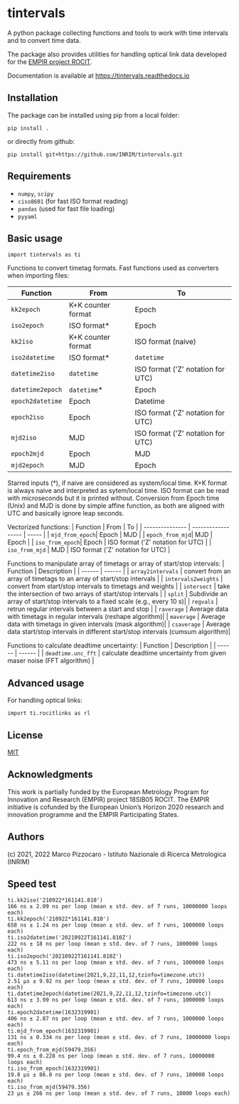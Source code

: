 # tintervals

A python package collecting  functions and tools to work with time intervals and to convert time data.

The package also provides utilities for handling optical link data developed for the [EMPIR project ROCIT](http://empir.npl.co.uk/rocit/).

Documentation is available at https://tintervals.readthedocs.io

## Installation

The package can be installed using pip from a local folder:

`pip install .`

or directly from github:

`pip install git+https://github.com/INRIM/tintervals.git`

## Requirements

* `numpy`, `scipy`
* `ciso8601` (for fast ISO format reading)
* `pandas` (used for fast file loading)
* `pyyaml`

## Basic usage

`import tintervals as ti`

Functions to convert timetag formats.
Fast functions used as converters when importing files:

| Function        | From               | To    | 
| --------------- | ------------------ | ----- |
| `kk2epoch`      | K+K counter format | Epoch |
| `iso2epoch`     | ISO format*        | Epoch |
| `kk2iso`        | K+K counter format | ISO format (naive) |
| `iso2datetime`  | ISO format*        | `datetime` |
| `datetime2iso`  | `datetime`         | ISO format ('Z' notation for UTC) |
| `datetime2epoch`| `datetime`*        | Epoch |
| `epoch2datetime`| Epoch              | Datetime |
| `epoch2iso`     | Epoch              | ISO format ('Z' notation for UTC) |
| `mjd2iso`       | MJD                | ISO format ('Z' notation for UTC) |
| `epoch2mjd`     | Epoch              | MJD   |
| `mjd2epoch`     | MJD                | Epoch |


Starred  inputs (*), if naive are considered as system/local time.
K+K format is always naive and interpreted as sytem/local time.
ISO format can be read with microseconds but it is printed without.
Conversion from Epoch time (Unix) and MJD is done by simple affine function, 
as both are aligned with UTC and basically ignore leap seconds.

Vectorized functions:
| Function        | From               | To    | 
| --------------- | ------------------ | ----- |
| `mjd_from_epoch`| Epoch              | MJD   |
| `epoch_from_mjd`| MJD                | Epoch |
| `iso_from_epoch`| Epoch              | ISO format ('Z' notation for UTC) |
| `iso_from_mjd`  | MJD                | ISO format ('Z' notation for UTC) |


Functions to manipulate array of timetags or array of start/stop intervals:
| Function | Description | 
| ------ | ------ |
| `array2intervals` | convert from an array of timetags to an array of start/stop intervals |
| `intervals2weights` | convert from start/stop intervals to timetags and weights  |
| `intersect` | take the intersection of two arrays of start/stop intervals |
| `split` | Subdivide an array of start/stop intervals to a fixed scale (e.g., every 10 s)|
| `regvals` | retrun regular intervals between a start and stop |
| `raverage` | Average data with timetags in regular intervals (reshape algorithm)|
| `maverage` | Average data with timetags in given intervals (mask algorithm)|
| `csaverage` | Average data  start/stop intervals in different start/stop intervals (cumsum algorithm)|

Functions to calculate deadtime uncertainty:
| Function | Description | 
| ------ | ------ |
| `deadtime.unc_fft` | calculate deadtime uncertainty from given maser noise (FFT algorithm) |


## Advanced usage
For handling optical links:

`import ti.rocitlinks as rl`

## License

[MIT](https://opensource.org/licenses/MIT)


## Acknowledgments
This work is partially funded by the European Metrology Program for Innovation and Research (EMPIR) project 18SIB05 ROCIT.
The EMPIR initiative is cofunded by the European Union’s Horizon 2020 research and innovation programme and the EMPIR Participating States.

## Authors

(c) 2021, 2022 Marco Pizzocaro - Istituto Nazionale di Ricerca Metrologica (INRIM)

## Speed test
```
ti.kk2iso('210922*161141.810')
166 ns ± 2.09 ns per loop (mean ± std. dev. of 7 runs, 10000000 loops each)
ti.kk2epoch('210922*161141.810')
658 ns ± 1.24 ns per loop (mean ± std. dev. of 7 runs, 1000000 loops each)
ti.iso2datetime('20210922T161141.810Z')
222 ns ± 18 ns per loop (mean ± std. dev. of 7 runs, 1000000 loops each)
ti.iso2epoch('20210922T161141.810Z')
473 ns ± 5.11 ns per loop (mean ± std. dev. of 7 runs, 1000000 loops each)
ti.datetime2iso(datetime(2021,9,22,11,12,tzinfo=timezone.utc))
2.51 µs ± 9.92 ns per loop (mean ± std. dev. of 7 runs, 100000 loops each)
ti.datetime2epoch(datetime(2021,9,22,11,12,tzinfo=timezone.utc))
613 ns ± 3.99 ns per loop (mean ± std. dev. of 7 runs, 1000000 loops each)
ti.epoch2datetime(1632319901)
406 ns ± 2.87 ns per loop (mean ± std. dev. of 7 runs, 1000000 loops each)
ti.mjd_from_epoch(1632319901)
131 ns ± 0.334 ns per loop (mean ± std. dev. of 7 runs, 10000000 loops each)
ti.epoch_from_mjd(59479.356)
99.4 ns ± 0.228 ns per loop (mean ± std. dev. of 7 runs, 10000000 loops each)
ti.iso_from_epoch(1632319901)
19.8 µs ± 86.8 ns per loop (mean ± std. dev. of 7 runs, 100000 loops each)
ti.iso_from_mjd(59479.356)
23 µs ± 266 ns per loop (mean ± std. dev. of 7 runs, 10000 loops each)
```

